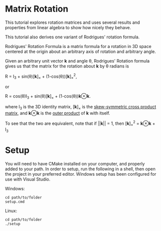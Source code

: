# Matrix Rotation

This tutorial explores rotation matrices and uses several results and properties from linear algebra to show how nicely they behave.

This tutorial also derives one variant of Rodrigues' rotation formula.

Rodrigues' Rotation Formula is a matrix formula for a rotation in 3D space centered at the origin about an arbitrary axis of rotation and arbitrary angle.

Given an arbitrary unit vector __k__ and angle &theta;, Rodrigues' Rotation formula gives us that the matrix for the rotation about __k__ by &theta; radians is

R = I<sub>3</sub> + sin(&theta;)\[__k__\]<sub>&times;</sub> + (1-cos(&theta;))\[__k__\]<sub>&times;</sub><sup>2</sup>,

or

R = cos(&theta;)I<sub>3</sub> + sin(&theta;)\[__k__\]<sub>&times;</sub> + (1-cos(&theta;))__k__&otimes;__k__.

where I<sub>3</sub> is the 3D identity matrix, \[__k__\]<sub>&times;</sub> is the [skew-symmetric cross product matrix](<https://en.wikipedia.org/wiki/Cross_product#Conversion_to_matrix_multiplication>), and __k__&otimes;__k__ is the [outer product](<https://en.wikipedia.org/wiki/Outer_product>) of __k__ with itself.

To see that the two are equivalent, note that if ||__k__|| = 1, then \[__k__\]<sub>&times;</sub><sup>2</sup> = __k__&otimes;__k__ + I<sub>3</sub>

# Setup

You will need to have CMake installed on your computer, and properly added to your path. In order to setup, run the following in a shell, then open the project in your preferred editor. Windows setup has been configured for use with Visual Studio.

Windows:
```
cd path/to/folder
setup.cmd
```
Linux:
```
cd path/to/folder
./setup
```
